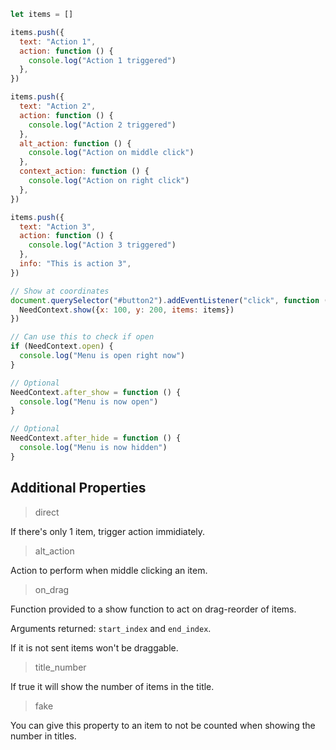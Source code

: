 ```javascript
let items = []

items.push({
  text: "Action 1",
  action: function () {
    console.log("Action 1 triggered")
  },
})

items.push({
  text: "Action 2",
  action: function () {
    console.log("Action 2 triggered")
  },
  alt_action: function () {
    console.log("Action on middle click")
  },
  context_action: function () {
    console.log("Action on right click")
  },
})

items.push({
  text: "Action 3",
  action: function () {
    console.log("Action 3 triggered")
  },
  info: "This is action 3",
})

// Show at coordinates
document.querySelector("#button2").addEventListener("click", function (e) {
  NeedContext.show({x: 100, y: 200, items: items})
})

// Can use this to check if open
if (NeedContext.open) {
  console.log("Menu is open right now")
}

// Optional
NeedContext.after_show = function () {
  console.log("Menu is now open")
}

// Optional
NeedContext.after_hide = function () {
  console.log("Menu is now hidden")
}
```

## Additional Properties

>direct

If there's only 1 item, trigger action immidiately.

>alt_action

Action to perform when middle clicking an item.

>on_drag

Function provided to a show function to act on drag-reorder of items.

Arguments returned: `start_index` and `end_index`.

If it is not sent items won't be draggable.

>title_number

If true it will show the number of items in the title.

>fake

You can give this property to an item to not be counted when showing the number in titles.